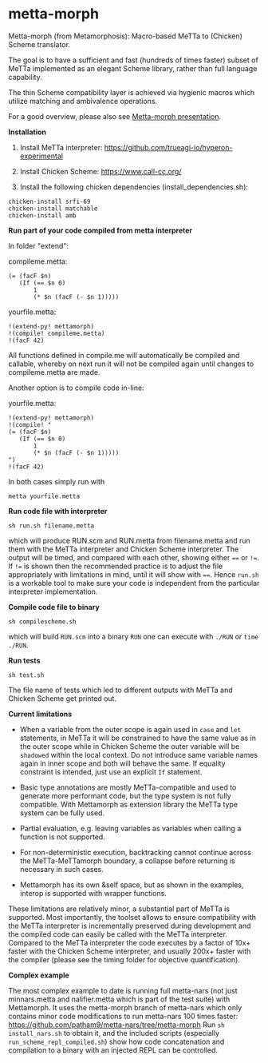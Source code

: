 # metta-morph
Metta-morph (from Metamorphosis): Macro-based MeTTa to (Chicken) Scheme translator.

The goal is to have a sufficient and fast (hundreds of times faster) subset of MeTTa implemented as an elegant Scheme library, rather than full language capability.

The thin Scheme compatibility layer is achieved via hygienic macros which utilize matching and ambivalence operations.

For a good overview, please also see [Metta-morph presentation](https://github.com/trueagi-io/metta-morph/files/13344969/MeTTa-morph.pdf).

**Installation**

1. Install MeTTa interpreter: https://github.com/trueagi-io/hyperon-experimental

2. Install Chicken Scheme: https://www.call-cc.org/

3. Install the following chicken dependencies (install_dependencies.sh):
```
chicken-install srfi-69
chicken-install matchable
chicken-install amb
```

**Run part of your code compiled from metta interpreter**

In folder "extend":

compileme.metta:
```
(= (facF $n)
   (If (== $n 0)
       1
       (* $n (facF (- $n 1)))))
```

yourfile.metta:
```
!(extend-py! mettamorph)
!(compile! compileme.metta)
!(facF 42)
```

All functions defined in compile.me will automatically be compiled and callable,
whereby on next run it will not be compiled again until changes to compileme.metta are made.

Another option is to compile code in-line:

yourfile.metta:
```
!(extend-py! mettamorph)
!(compile! "
(= (facF $n)
   (If (== $n 0)
       1
       (* $n (facF (- $n 1)))))
")
!(facF 42)
```

In both cases simply run with

```
metta yourfile.metta
```

**Run code file with interpreter**

```sh run.sh filename.metta```

which will produce RUN.scm and RUN.metta from filename.metta and run
them with the MeTTa interpreter and Chicken Scheme interpreter.
The output will be timed, and compared with each other, showing either ```==``` or ```!=```.
If ```!=``` is shown then the recommended practice is to adjust the file appropriately with limitations in mind, until it will show with ```==```.
Hence ```run.sh``` is a workable tool to make sure your code is independent from the particular interpreter implementation.

**Compile code file to binary**

```sh compilescheme.sh```

which will build ```RUN.scm``` into a binary ```RUN``` one can execute with ```./RUN``` or ```time ./RUN```.

**Run tests**

```sh test.sh```

The file name of tests which led to different outputs with MeTTa and Chicken Scheme get printed out.

**Current limitations**

- When a variable from the outer scope is again used in ```case``` and ```let``` statements, in MeTTa it will be constrained to have the same value as in the outer scope while in Chicken Scheme the outer variable will be ```shadowed``` within the local context. Do not introduce same variable names again in inner scope and both will behave the same. If equality constraint is intended, just use an explicit ```If``` statement.

- Basic type annotations are mostly MeTTa-compatible and used to generate more performant code, but the type system is not fully compatible. With Mettamorph as extension library the MeTTa type system can be fully used.

- Partial evaluation, e.g. leaving variables as variables when calling a function is not supported.

- For non-deterministic execution, backtracking cannot continue across the MeTTa-MeTTamorph boundary, a collapse before returning is necessary in such cases.

- Mettamorph has its own &self space, but as shown in the examples, interop is supported with wrapper functions.

These limitations are relatively minor, a substantial part of MeTTa is supported. Most importantly, the toolset allows to ensure compatibility with the MeTTa interpreter is incrementally preserved during development and the compiled code can easily be called with the MeTTa interpreter. Compared to the MeTTa interpreter the code executes by a factor of 10x+ faster with the Chicken Scheme interpreter, and usually 200x+ faster with the compiler (please see the timing folder for objective quantification).

**Complex example**

The most complex example to date is running full metta-nars (not just minnars.metta and nalifier.metta which is part of the test suite) with Mettamorph.
It uses the metta-morph branch of metta-nars which only contains minor code modifications to run metta-nars 100 times faster:
https://github.com/patham9/metta-nars/tree/metta-morph
Run ```sh install_nars.sh``` to obtain it, and the included scripts (especially ```run_scheme_repl_compiled.sh```) show how code concatenation and compilation to a binary with an injected REPL can be controlled.
